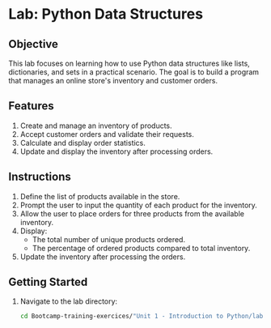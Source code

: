 # Lab: Python Data Structures

## Objective

This lab focuses on learning how to use Python data structures like lists, dictionaries, and sets in a practical scenario. The goal is to build a program that manages an online store's inventory and customer orders.

## Features

1. Create and manage an inventory of products.
2. Accept customer orders and validate their requests.
3. Calculate and display order statistics.
4. Update and display the inventory after processing orders.

## Instructions

1. Define the list of products available in the store.
2. Prompt the user to input the quantity of each product for the inventory.
3. Allow the user to place orders for three products from the available inventory.
4. Display:
   - The total number of unique products ordered.
   - The percentage of ordered products compared to total inventory.
5. Update the inventory after processing the orders.

## Getting Started

1. Navigate to the lab directory:
   ```bash
   cd Bootcamp-training-exercices/"Unit 1 - Introduction to Python/lab-python-data-structures"
